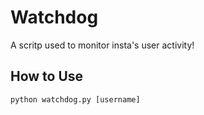 # Watchdog
A scritp used to monitor insta's user activity!

## How to Use
```Python
python watchdog.py [username]
```
